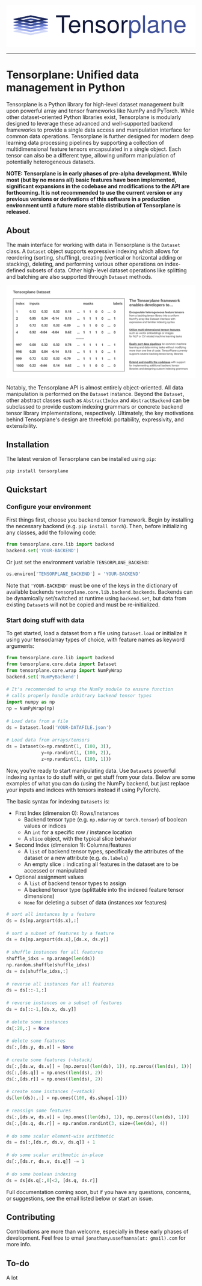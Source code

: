 <div align="center">
  <img src="/.github/logo.svg"><br>
</div>

-----------------

# Tensorplane: Unified data management in Python

Tensorplane is a Python library for high-level dataset management built upon powerful array and tensor frameworks like NumPy and PyTorch. While other dataset-oriented Python libraries exist, Tensorplane is modularly designed to leverage these advanced and well-supported backend frameworks to provide a single data access and manipulation interface for common data operations. Tensorplane is further designed for modern deep learning data processing pipelines by supporting a collection of multidimensional feature tensors encapsulated in a single object. Each tensor can also be a different type, allowing uniform manipulation of potentially heterogeneous datasets.

**NOTE: Tensorplane is in early phases of pre-alpha development. While most (but by no means all) basic features have been implemented, significant expansions in the codebase and modifications to the API are forthcoming. It is not recommended to use the current version or any previous versions or derivations of this software in a production environment until a future more stable distribution of Tensorplane is released.**

## About

The main interface for working with data in Tensorplane is the `Dataset` class. A `Dataset` object supports expressive indexing which allows for reordering (sorting, shuffling), creating (vertical or horizontal adding or stacking), deleting, and performing various other operations on index-defined subsets of data. Other high-level dataset operations like splitting and batching are also supported through `Dataset` methods.

<div align="center">
  <img src="/.github/tp_info.svg"><br>
</div>


Notably, the Tensorplane API is almost entirely object-oriented. All data manipulation is performed on the `Dataset` instance. Beyond the `Dataset`, other abstract classes such as `AbstractIndex` and `AbstractBackend` can be subclassed to provide custom indexing grammars or concrete backend tensor library implementations, respectively. Ultimately, the key motivations behind Tensorplane's design are threefold: portability, expressivity, and extensibility.


## Installation

The latest version of Tensorplane can be installed using `pip`:

`pip install tensorplane`

## Quickstart

### Configure your environment

First things first, choose you backend tensor framework. Begin by installing the necessary backend (e.g. `pip install torch`). Then, before initializing any classes, add the following code:

```python
from tensorplane.core.lib import backend
backend.set('YOUR-BACKEND')
```

Or just set the environment variable `TENSORPLANE_BACKEND`:

```python
os.environ['TENSORPLANE_BACKEND'] = 'YOUR-BACKEND'
```

Note that `'YOUR-BACKEND'` must be one of the keys in the dictionary of available backends `tensorplane.core.lib.backend.backends`. Backends can be dynamically set/switched at runtime using `backend.set`, but data from existing `Dataset`s will not be copied and must be re-initialized.

### Start doing stuff with data

To get started, load a dataset from a file using `Dataset.load` or initialize it using your tensor/array types of choice, with feature names as keyword arguments:

```python
from tensorplane.core.lib import backend
from tensorplane.core.data import Dataset
from tensorplane.core.wrap import NumPyWrap
backend.set('NumPyBackend')

# It's recommended to wrap the NumPy module to ensure function
# calls properly handle arbitrary backend tensor types
import numpy as np
np = NumPyWrap(np)

# Load data from a file
ds = Dataset.load('YOUR-DATAFILE.json')

# Load data from arrays/tensors
ds = Dataset(x=np.randint(1, (100, 3)),
             y=np.randint(1, (100, 2)),
             z=np.randint(1, (100, 1)))

```

Now, you're ready to start manipulating data. Use `Dataset`s powerful indexing syntax to do stuff with, or get stuff from your data. Below are some examples of what you can do (using the NumPy backend, but just replace your inputs and indices with tensors instead if using PyTorch).

The basic syntax for indexing `Datasets` is:

- First Index (dimension 0): Rows/Instances
  - Backend tensor type (e.g. `np.ndarray` or `torch.tensor`) of boolean values or indices
  - An `int` for a specific row / instance location
  - A `slice` object, with the typical slice behavior
- Second Index (dimension 1): Columns/features
  - A `list` of backend tensor types, specifically the attributes of the dataset or a new attribute (e.g. `ds.labels`)
  - An empty slice `:` indicating all features in the dataset are to be accessed or manipulated
- Optional assignment values
  - A `list` of backend tensor types to assign
  - A backend tensor type (splittable into the indexed feature tensor dimensions)
  - `None` for deleting a subset of data (instances xor features)

```python
# sort all instances by a feature
ds = ds[np.argsort(ds.x),:]

# sort a subset of features by a feature
ds = ds[np.argsort(ds.x),[ds.x, ds.y]]

# shuffle instances for all features
shuffle_idxs = np.arange(len(ds))
np.random.shuffle(shuffle_idxs)
ds = ds[shuffle_idxs,:]

# reverse all instances for all features
ds = ds[::-1,:]

# reverse instances on a subset of features
ds = ds[::-1,[ds.x, ds.y]]

# delete some instances
ds[:20,:] = None

# delete some features
ds[:,[ds.y, ds.x]] = None

# create some features (~hstack)
ds[:,[ds.w, ds.v]] = [np.zeros((len(ds), 1)), np.zeros((len(ds), 1))]
ds[:,[ds.q]] = np.ones((len(ds), 2))
ds[:,[ds.r]] = np.ones((len(ds), 2))

# create some instances (~vstack)
ds[len(ds):,:] = np.ones((100, ds.shape[-1]))

# reassign some features
ds[:,[ds.w, ds.v]] = [np.ones((len(ds), 1)), np.zeros((len(ds), 1))]
ds[:,[ds.q, ds.r]] = np.random.randint(3, size=(len(ds), 4))

# do some scalar element-wise arithmetic
ds = ds[:,[ds.r, ds.v, ds.q]] + 1

# do some scalar arithmetic in-place
ds[:,[ds.r, ds.v, ds.q]] -= 1

# do some boolean indexing
ds = ds[ds.q[:,0]<2, [ds.q, ds.r]]

```

Full documentation coming soon, but if you have any questions, concerns, or suggestions, see the email listed below or start an issue.

## Contributing

Contributions are more than welcome, especially in these early phases of development. Feel free to email `jonathanyussefhanna(at: gmail).com` for more info.

## To-do

A lot
